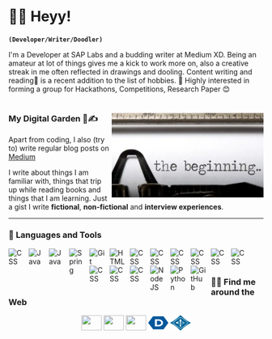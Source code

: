 # 🐱‍💻 Heyy!
**`(Developer/Writer/Doodler)`**

I'm a Developer at SAP Labs and a budding writer at Medium XD. Being an amateur at lot of things gives me a kick to work more on, also a creative streak in me often reflected in drawings and dooling. Content writing and reading🔖 is a recent addition to the list of hobbies.
💬 Highly interested in forming a group for Hackathons, Competitions, Research Paper 😊

#

<p>
  <a href="https://medium.com/@aakritiaggarwal13/"><img width="300" align='right' src="https://github.com/aakriti1318/aakriti1318/blob/main/the%20begin.png"></a>
</p>

### My Digital Garden 🌱✍

Apart from coding, I also (try to) write regular blog posts on <a href="https://medium.com/@aakritiaggarwal13">Medium</a>

I write about things I am familiar with, things that trip up while reading books and things that I am learning. 
Just a gist I write **fictional**, **non-fictional** and **interview experiences**. 

---
### 🧰 Languages and Tools

<img align="left" alt="CSS" width="30px" style="padding-right:10px;" src="https://cdn.jsdelivr.net/gh/devicons/devicon/icons/cplusplus/cplusplus-original.svg" />
<img align="left" alt="Java" width="30px" style="padding-right:10px;" src="https://cdn.jsdelivr.net/gh/devicons/devicon/icons/python/python-original.svg" />
<img align="left" alt="Java" width="30px" style="padding-right:10px;" src="https://cdn.jsdelivr.net/gh/devicons/devicon/icons/java/java-original.svg"/>
<img align="left" alt="Spring" width="30px" style="padding-right:10px;" src="https://cdn.jsdelivr.net/gh/devicons/devicon/icons/spring/spring-original.svg" />
<img align="left" alt="Git" width="30px" style="padding-right:10px;" src="https://cdn.jsdelivr.net/gh/devicons/devicon/icons/git/git-original.svg" />
<img align="left" alt="HTML" width="30px" style="padding-right:10px;" src="https://cdn.jsdelivr.net/gh/devicons/devicon/icons/html5/html5-plain.svg" />
<img align="left" alt="CSS" width="30px" style="padding-right:10px;" src="https://cdn.jsdelivr.net/gh/devicons/devicon/icons/pandas/pandas-original.svg" />
<img align="left" alt="CSS" width="30px" style="padding-right:10px;" src="https://cdn.jsdelivr.net/gh/devicons/devicon/icons/docker/docker-original.svg" />
<img align="left" alt="CSS" width="30px" style="padding-right:10px;" src="https://cdn.jsdelivr.net/gh/devicons/devicon/icons/figma/figma-original.svg" />
<img align="left" alt="CSS" width="30px" style="padding-right:10px;" src="https://cdn.jsdelivr.net/gh/devicons/devicon/icons/flask/flask-original.svg" />
<img align="left" alt="CSS" width="30px" style="padding-right:10px;" src="https://cdn.jsdelivr.net/gh/devicons/devicon/icons/heroku/heroku-original.svg" />
<img align="left" alt="CSS" width="30px" style="padding-right:10px;" src="https://cdn.jsdelivr.net/gh/devicons/devicon/icons/mongodb/mongodb-original.svg" />
<img align="left" alt="CSS" width="30px" style="padding-right:10px;" src="https://cdn.jsdelivr.net/gh/devicons/devicon/icons/mysql/mysql-original.svg" />
<img align="left" alt="CSS" width="30px" style="padding-right:10px;" src="https://cdn.jsdelivr.net/gh/devicons/devicon/icons/tensorflow/tensorflow-original.svg" />
<img align="left" alt="CSS" width="30px" style="padding-right:10px;" src="https://cdn.jsdelivr.net/gh/devicons/devicon/icons/css3/css3-plain.svg" />
<img align="left" alt="NodeJS" width="30px" style="padding-right:10px;" src="https://cdn.jsdelivr.net/gh/devicons/devicon/icons/nodejs/nodejs-original.svg" />
<img align="left" alt="Python" width="30px" style="padding-right:10px;" src="https://cdn.jsdelivr.net/gh/devicons/devicon/icons/python/python-plain.svg" />
<img align="left" alt="GitHub" width="30px" style="padding-right:10px;" src="https://cdn.jsdelivr.net/gh/devicons/devicon/icons/github/github-original.svg" />
<br />

#
<h3>👨‍💻 Find me around the Web </h3>
  <p align="center">
  <a href="https://www.linkedin.com/in/aakritiaggarwal13/" target="blank"><img align="center" src="https://raw.githubusercontent.com/rahuldkjain/github-profile-readme-generator/master/src/images/icons/Social/linked-in-alt.svg" height="30" width="40" /></a>
  <a href="https://medium.com/@aakritiaggarwal13" target="blank"><img align="center" src="https://cdn.jsdelivr.net/npm/simple-icons@5.7.0/icons/medium.svg" height="30" width="40" /></a>
  <a href="https://www.youtube.com/@aakritiaggarwal983" target="blank"><img align="center" src="https://raw.githubusercontent.com/rahuldkjain/github-profile-readme-generator/master/src/images/icons/Social/youtube.svg" height="30" width="40" /></a>
    <a href="https://devpost.com/aakriti1318" target="blank"><img align="center" src="https://github.com/aakriti1318/aakriti1318/blob/main/devpost-icon.svg" height="30" width="40" /></a>
    <a href="https://ieeexplore.ieee.org/abstract/document/9673225" target="blank"><img align="center" src="https://github.com/aakriti1318/aakriti1318/blob/main/ieee-icon.svg" height="30" width="40" /></a>
  </p>


